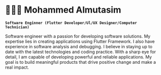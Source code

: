# 👨🏿‍💻 Mohammed Almutasim

**`Software Enginner (Flutter Developer/Ul/UX Designer/Computer Technician)`**

Software engineer with a passion for developing software solutions. My expertise lies in creating applications using Flutter Framework. I also have experience in software analysis and debugging. I believe in staying up to date with the latest technologies and coding practice. With a sharp eye for detail, I am capable of developing powerful and reliable applications. My goal is to build meaningful products that drive positive change and make a real impact.
